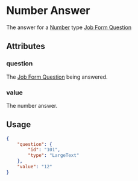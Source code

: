# Number Answer <Badge text="object" vertical="middle" />
The answer for a [Number](./np-question-type/#number) type [Job Form Question](./np-question)

## Attributes
### question <Badge text="object" vertical="middle" />
The [Job Form Question](./np-question) being answered.

### value <Badge text="string" vertical="middle" />
The number answer.

## Usage
``` json
{
    "question": {
        "id": "101",
        "type": "LargeText"
    },
    "value": "12"  
}
```